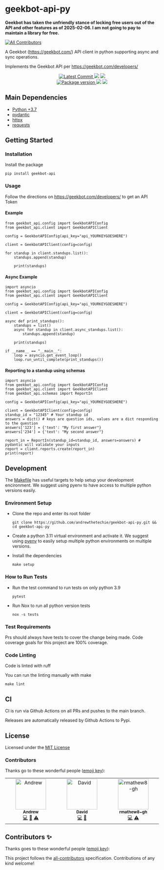 # geekbot-api-py

**Geekbot has taken the unfriendly stance of locking free users out of the API and other features as of 2025-02-06. I am not going to pay to maintain a library for free.**

<!-- ALL-CONTRIBUTORS-BADGE:START - Do not remove or modify this section -->
[![All Contributors](https://img.shields.io/badge/all_contributors-3-orange.svg?style=flat-square)](#contributors-)
<!-- ALL-CONTRIBUTORS-BADGE:END -->

A Geekbot (<https://geekbot.com/>) API client in python supporting async and sync operations.

Implements the Geekbot API per <https://geekbot.com/developers/>

<p align="center">
    <a href="https://github.com/andrewthetechie/geekbot-api-py" target="_blank">
        <img src="https://img.shields.io/github/last-commit/andrewthetechie/geekbot-api-py" alt="Latest Commit">
    </a>
        <img src="https://github.com/andrewthetechie/geekbot-api-py/actions/workflows/run_tests_with_tox.yaml/badge.svg?branch=main">
        <img src="https://codecov.io/gh/andrewthetechie/geekbot-api-py/branch/main/graph/badge.svg?token=7BK6JL2VL4"/>
    <br />
    <a href="https://pypi.org/project/geekbot-api" target="_blank">
        <img src="https://img.shields.io/pypi/v/geekbot-api" alt="Package version">
    </a>
    <img src="https://img.shields.io/pypi/pyversions/geekbot-api">
    <img src="https://img.shields.io/badge/license-MIT-green">
</p>

## Main Dependencies

- [Python +3.7](https://www.python.org)
- [pydantic](https://github.com/samuelcolvin/pydantic/)
- [httpx](https://www.python-httpx.org/)
- [requests](https://docs.python-requests.org/en/master/)

## Getting Started

### Installation

Install the package

    pip install geekbot-api

### Usage

Follow the directions on <https://geekbot.com/developers/> to get an API Token

#### Example

    from geekbot_api.config import GeekbotAPIConfig
    from geekbot_api.client import GeekbotAPIClient

    config = GeekbotAPIConfig(api_key="api_YOURKEYGOESHERE")

    client = GeekbotAPIClient(config=config)

    for standup in client.standups.list():
        standups.append(standup)

        print(standups)

#### Async Example

    import asyncio
    from geekbot_api.config import GeekbotAPIConfig
    from geekbot_api.client import GeekbotAPIClient

    config = GeekbotAPIConfig(api_key="api_YOURKEYGOESHERE")

    client = GeekbotAPIClient(config=config)

    async def print_standups():
        standups = list()
        async for standup in client.async_standups.list():
            standups.append(standup)

        print(standups)

    if __name__ == "__main__":
        loop = asyncio.get_event_loop()
        loop.run_until_complete(print_standups())

#### Reporting to a standup using schemas

    import asyncio
    from geekbot_api.config import GeekbotAPIConfig
    from geekbot_api.client import GeekbotAPIClient
    from geekbot_api.schemas import ReportIn

    config = GeekbotAPIConfig(api_key="api_YOURKEYGOESHERE")

    client = GeekbotAPIClient(config=config)
    standup_id = "12345" # Your standup id
    answers = dict() # keys are question ids, values are a dict responding to the question
    answers['123'] = {'text': "My first answer"}
    answers['234'] = {'text': "My second answer"}

    report_in = ReportIn(standup_id=standup_id, answers=answers) # pydantic will validate your inputs
    report = client.reports.create(report_in)
    print(report)

## Development

The [Makefile](./makefile) has useful targets to help setup your
development encironment. We suggest using pyenv to have access to
multiple python versions easily.

### Environment Setup

- Clone the repo and enter its root folder

  ```{.sourceCode .bash}
  git clone https://github.com/andrewthetechie/geekbot-api-py.git && cd geekbot-api-py
  ```

- Create a python 3.11 virtual environment and activate it. We suggest
  using [pyenv](https://github.com/pyenv/pyenv) to easily setup
  multiple python environments on multiple versions.

- Install the dependencies

  ```{.sourceCode .bash}
  make setup
  ```

### How to Run Tests

- Run the test command to run tests on only python 3.9

  ```{.sourceCode .bash}
  pytest
  ```

- Run Nox to run all python version tests

  ```{.sourceCode .bash}
  nox -s tests
  ```

### Test Requirements

Prs should always have tests to cover the change being made. Code
coverage goals for this project are 100% coverage.

### Code Linting

Code is linted with ruff

You can run the linting manually with make

```{.sourceCode .bash}
make lint
```

## CI

CI is run via Github Actions on all PRs and pushes to the main branch.

Releases are automatically released by Github Actions to Pypi.

## License

Licensed under the [MIT License](./LICENSE)

### Contributors

Thanks go to these wonderful people ([emoji key](https://allcontributors.org/docs/en/emoji-key)):

<!-- ALL-CONTRIBUTORS-LIST:START - Do not remove or modify this section -->
<!-- prettier-ignore-start -->
<!-- markdownlint-disable -->
<table>
  <tbody>
    <tr>
      <td align="center" valign="top" width="14.28%"><a href="https://github.com/andrewthetechie"><img src="https://avatars.githubusercontent.com/u/1377314?v=4?s=100" width="100px;" alt="Andrew"/><br /><sub><b>Andrew</b></sub></a><br /><a href="https://github.com/andrewthetechie/geekbot-api-py/commits?author=andrewthetechie" title="Code">💻</a> <a href="https://github.com/andrewthetechie/geekbot-api-py/commits?author=andrewthetechie" title="Documentation">📖</a> <a href="https://github.com/andrewthetechie/geekbot-api-py/commits?author=andrewthetechie" title="Tests">⚠️</a></td>
      <td align="center" valign="top" width="14.28%"><a href="https://github.com/CodingDavid8"><img src="https://avatars.githubusercontent.com/u/54584421?v=4?s=100" width="100px;" alt="David"/><br /><sub><b>David</b></sub></a><br /><a href="https://github.com/andrewthetechie/geekbot-api-py/commits?author=CodingDavid8" title="Code">💻</a> <a href="https://github.com/andrewthetechie/geekbot-api-py/issues?q=author%3ACodingDavid8" title="Bug reports">🐛</a></td>
      <td align="center" valign="top" width="14.28%"><a href="https://github.com/rmathew8-gh"><img src="https://avatars.githubusercontent.com/u/117225085?v=4?s=100" width="100px;" alt="rmathew8-gh"/><br /><sub><b>rmathew8-gh</b></sub></a><br /><a href="https://github.com/andrewthetechie/geekbot-api-py/commits?author=rmathew8-gh" title="Code">💻</a> <a href="https://github.com/andrewthetechie/geekbot-api-py/commits?author=rmathew8-gh" title="Tests">⚠️</a></td>
    </tr>
  </tbody>
</table>

<!-- markdownlint-restore -->
<!-- prettier-ignore-end -->

<!-- ALL-CONTRIBUTORS-LIST:END -->

## Contributors ✨

Thanks goes to these wonderful people ([emoji key](https://allcontributors.org/docs/en/emoji-key)):

<!-- ALL-CONTRIBUTORS-LIST:START - Do not remove or modify this section -->
<!-- prettier-ignore-start -->
<!-- markdownlint-disable -->
<!-- markdownlint-restore -->
<!-- prettier-ignore-end -->
<!-- ALL-CONTRIBUTORS-LIST:END -->

This project follows the [all-contributors](https://github.com/all-contributors/all-contributors) specification. Contributions of any kind welcome!

